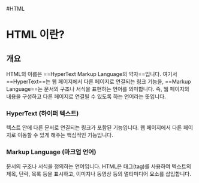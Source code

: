#HTML
# HTML 이란?

## 개요
HTML의 이름은 ==HyperText Markup Language의 약자==입니다. 여기서 ==HyperText==는 웹 페이지에서 다른 페이지로 연결되는 링크 기능을, ==Markup Language==는 문서의 구조나 서식을 표현하는 언어를 의미합니다. 즉, 웹 페이지의 내용을 구성하고 다른 페이지로 연결될 수 있도록 하는 언어라는 뜻입니다.

### HyperText (하이퍼 텍스트)
텍스트 안에 다른 문서로 연결되는 링크가 포함된 기능입니다. 웹 페이지에서 다른 페이지로 이동할 수 있게 해주는 핵심적인 기능입니다.

### Markup Language (마크업 언어)
문서의 구조나 서식을 정의하는 언어입니다. HTML은 태그(tag)를 사용하여 텍스트의 제목, 단락, 목록 등을 표시하고, 이미지나 동영상 등의 멀티미디어 요소를 삽입합니다.

